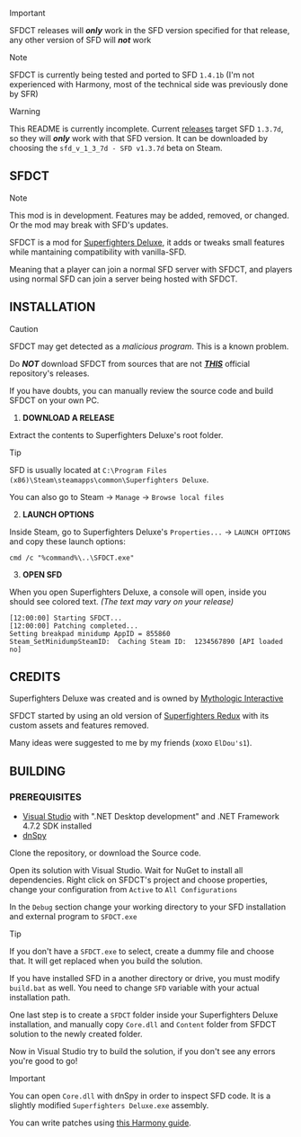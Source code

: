 > [!IMPORTANT]
> SFDCT releases will ***only*** work in the SFD version specified for that release, any other version of SFD will ***not*** work

> [!NOTE]
> SFDCT is currently being tested and ported to SFD `1.4.1b` (I'm not experienced with Harmony, most of the technical side was previously done by SFR)

> [!WARNING]
> This README is currently incomplete. Current [releases](https://github.com/Liokindy/SFDCT/releases) target SFD `1.3.7d`, so they will ***only*** work with that SFD version. It can be downloaded by choosing the `sfd_v_1_3_7d - SFD v1.3.7d` beta on Steam.

## SFDCT

> [!NOTE]
> This mod is in development. Features may be added, removed, or changed. Or the mod may break with SFD's updates.

SFDCT is a mod for [Superfighters Deluxe](https://store.steampowered.com/app/855860/Superfighters_Deluxe), it adds or tweaks small features while mantaining compatibility with vanilla-SFD.

Meaning that a player can join a normal SFD server with SFDCT, and players using normal SFD can join a server being hosted with SFDCT.


## INSTALLATION

> [!CAUTION]
> SFDCT may get detected as a *malicious program*. This is a known problem.
>
> Do ***NOT*** download SFDCT from sources that are not [***THIS***](https://github.com/Liokindy/SFDCT/releases) official repository's releases.
>
> If you have doubts, you can manually review the source code and build SFDCT on your own PC.

1. **DOWNLOAD A RELEASE**

Extract the contents to Superfighters Deluxe's root folder.

> [!TIP]
> SFD is usually located at `C:\Program Files (x86)\Steam\steamapps\common\Superfighters Deluxe`.
>
> You can also go to Steam -> `Manage` -> `Browse local files`

2. **LAUNCH OPTIONS**

Inside Steam, go to Superfighters Deluxe's `Properties...` -> `LAUNCH OPTIONS` and copy these launch options:
    
    cmd /c "%command%\..\SFDCT.exe"

3. **OPEN SFD**

When you open Superfighters Deluxe, a console will open, inside you should see colored text. *(The text may vary on your release)*

    [12:00:00] Starting SFDCT...
    [12:00:00] Patching completed...
    Setting breakpad minidump AppID = 855860
    Steam_SetMinidumpSteamID:  Caching Steam ID:  1234567890 [API loaded no]

## CREDITS

Superfighters Deluxe was created and is owned by [Mythologic Interactive](https://mythologicinteractive.com/SuperfightersDeluxe)

SFDCT started by using an old version of [Superfighters Redux](https://github.com/Odex64/SFR) with its custom assets and features removed.

Many ideas were suggested to me by my friends (xoxo `ElDou's1`).


## BUILDING

### PREREQUISITES
- [Visual Studio](https://visualstudio.microsoft.com/) with ".NET Desktop development" and .NET Framework 4.7.2 SDK installed
- [dnSpy](https://github.com/dnSpyEx/dnSpy)

Clone the repository, or download the Source code.

Open its solution with Visual Studio. Wait for NuGet to install all dependencies. Right click on SFDCT's project and choose properties, change your configuration from `Active` to `All Configurations`

In the `Debug` section change your working directory to your SFD installation and external program to `SFDCT.exe`

> [!TIP]
> If you don't have a `SFDCT.exe` to select, create a dummy file and choose that. It will get replaced when you build the solution.

If you have installed SFD in a another directory or drive, you must modify `build.bat` as well. You need to change `SFD` variable with your actual installation path.

One last step is to create a `SFDCT` folder inside your Superfighters Deluxe installation, and manually copy `Core.dll` and `Content` folder from SFDCT solution to the newly created folder.

 Now in Visual Studio try to build the solution, if you don't see any errors you're good to go!

> [!IMPORTANT]
> You can open `Core.dll` with dnSpy in order to inspect SFD code. It is a slightly modified `Superfighters Deluxe.exe` assembly.
> 
> You can write patches using [this Harmony guide](https://harmony.pardeike.net/articles/patching.html).